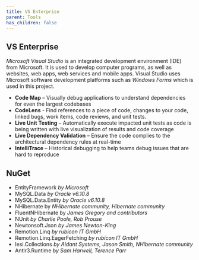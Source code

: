 ```yaml
---
title: VS Enterprise
parent: Tools
has_children: false
---
```


## VS Enterprise
*Microsoft Visual Studio* is an integrated development environment (IDE) from Microsoft. It is used to develop computer programs, as well as websites, web apps, web services and mobile apps. Visual Studio uses Microsoft software development platforms such as _Windows Forms_ which is used in this project.

* **Code Map** – Visually debug applications to understand dependencies for even the largest codebases
* **CodeLens** - Find references to a piece of code, changes to your code, linked bugs, work items, code reviews, and unit tests.
* **Live Unit Testing** – Automatically execute impacted unit tests as code is being written with live visualization of results and code coverage
* **Live Dependency Validation** – Ensure the code complies to the architectural dependency rules at real-time
* **IntelliTrace** – Historical debugging to help teams debug issues that are hard to reproduce

## NuGet

* EntityFramework _by Microsoft_
* MySQL.Data _by Oracle v6.10.8_
* MySQL.Data.Entity _by Oracle v6.10.8_
* NHibernate by _NHibernate community, Hibernate community_
* FluentNHibernate by _James Gregory and contributors_
* NUnit _by Charlie Poole, Rob Prouse_
* Newtonsoft.Json _by James Newton-King_
* Remotion.Linq _by rubicon IT GmbH_
* Remotion.Linq.EagerFetching _by rubicon IT GmbH_
* Iesi.Collections _by Aidant Systems, Jason Smith, NHibernate community_
* Antlr3.Runtime _by Sam Harwell, Terence Parr_